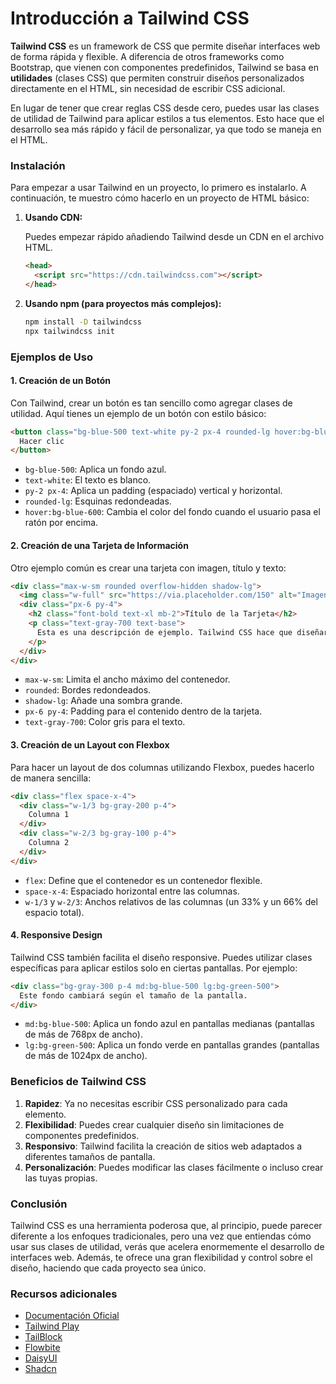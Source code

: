 # Introducción a Tailwind CSS

**Tailwind CSS** es un framework de CSS que permite diseñar interfaces web de forma rápida y flexible. A diferencia de otros frameworks como Bootstrap, que vienen con componentes predefinidos, Tailwind se basa en **utilidades** (clases CSS) que permiten construir diseños personalizados directamente en el HTML, sin necesidad de escribir CSS adicional.

En lugar de tener que crear reglas CSS desde cero, puedes usar las clases de utilidad de Tailwind para aplicar estilos a tus elementos. Esto hace que el desarrollo sea más rápido y fácil de personalizar, ya que todo se maneja en el HTML.

### Instalación

Para empezar a usar Tailwind en un proyecto, lo primero es instalarlo. A continuación, te muestro cómo hacerlo en un proyecto de HTML básico:

1. **Usando CDN:**

   Puedes empezar rápido añadiendo Tailwind desde un CDN en el archivo HTML.

   ```html
   <head>
     <script src="https://cdn.tailwindcss.com"></script>
   </head>
   ```

2. **Usando npm (para proyectos más complejos):**

   ```bash
   npm install -D tailwindcss
   npx tailwindcss init
   ```

### Ejemplos de Uso

#### 1. **Creación de un Botón**

Con Tailwind, crear un botón es tan sencillo como agregar clases de utilidad. Aquí tienes un ejemplo de un botón con estilo básico:

```html
<button class="bg-blue-500 text-white py-2 px-4 rounded-lg hover:bg-blue-600">
  Hacer clic
</button>
```

- `bg-blue-500`: Aplica un fondo azul.
- `text-white`: El texto es blanco.
- `py-2 px-4`: Aplica un padding (espaciado) vertical y horizontal.
- `rounded-lg`: Esquinas redondeadas.
- `hover:bg-blue-600`: Cambia el color del fondo cuando el usuario pasa el ratón por encima.

#### 2. **Creación de una Tarjeta de Información**

Otro ejemplo común es crear una tarjeta con imagen, título y texto:

```html
<div class="max-w-sm rounded overflow-hidden shadow-lg">
  <img class="w-full" src="https://via.placeholder.com/150" alt="Imagen">
  <div class="px-6 py-4">
    <h2 class="font-bold text-xl mb-2">Título de la Tarjeta</h2>
    <p class="text-gray-700 text-base">
      Esta es una descripción de ejemplo. Tailwind CSS hace que diseñar sea fácil y rápido.
    </p>
  </div>
</div>
```

- `max-w-sm`: Limita el ancho máximo del contenedor.
- `rounded`: Bordes redondeados.
- `shadow-lg`: Añade una sombra grande.
- `px-6 py-4`: Padding para el contenido dentro de la tarjeta.
- `text-gray-700`: Color gris para el texto.

#### 3. **Creación de un Layout con Flexbox**

Para hacer un layout de dos columnas utilizando Flexbox, puedes hacerlo de manera sencilla:

```html
<div class="flex space-x-4">
  <div class="w-1/3 bg-gray-200 p-4">
    Columna 1
  </div>
  <div class="w-2/3 bg-gray-100 p-4">
    Columna 2
  </div>
</div>
```

- `flex`: Define que el contenedor es un contenedor flexible.
- `space-x-4`: Espaciado horizontal entre las columnas.
- `w-1/3` y `w-2/3`: Anchos relativos de las columnas (un 33% y un 66% del espacio total).

#### 4. **Responsive Design**

Tailwind CSS también facilita el diseño responsive. Puedes utilizar clases específicas para aplicar estilos solo en ciertas pantallas. Por ejemplo:

```html
<div class="bg-gray-300 p-4 md:bg-blue-500 lg:bg-green-500">
  Este fondo cambiará según el tamaño de la pantalla.
</div>
```

- `md:bg-blue-500`: Aplica un fondo azul en pantallas medianas (pantallas de más de 768px de ancho).
- `lg:bg-green-500`: Aplica un fondo verde en pantallas grandes (pantallas de más de 1024px de ancho).

### Beneficios de Tailwind CSS

1. **Rapidez**: Ya no necesitas escribir CSS personalizado para cada elemento.
2. **Flexibilidad**: Puedes crear cualquier diseño sin limitaciones de componentes predefinidos.
3. **Responsivo**: Tailwind facilita la creación de sitios web adaptados a diferentes tamaños de pantalla.
4. **Personalización**: Puedes modificar las clases fácilmente o incluso crear las tuyas propias.

### Conclusión

Tailwind CSS es una herramienta poderosa que, al principio, puede parecer diferente a los enfoques tradicionales, pero una vez que entiendas cómo usar sus clases de utilidad, verás que acelera enormemente el desarrollo de interfaces web. Además, te ofrece una gran flexibilidad y control sobre el diseño, haciendo que cada proyecto sea único.


### Recursos adicionales

- [Documentación Oficial](https://tailwindcss.com/docs/installation/using-vite)
- [Tailwind Play](https://play.tailwindcss.com/)
- [TailBlock](https://tailblocks.cc/)
- [Flowbite](https://flowbite.com/)
- [DaisyUI](https://daisyui.com/)
- [Shadcn](https://ui.shadcn.com/)
